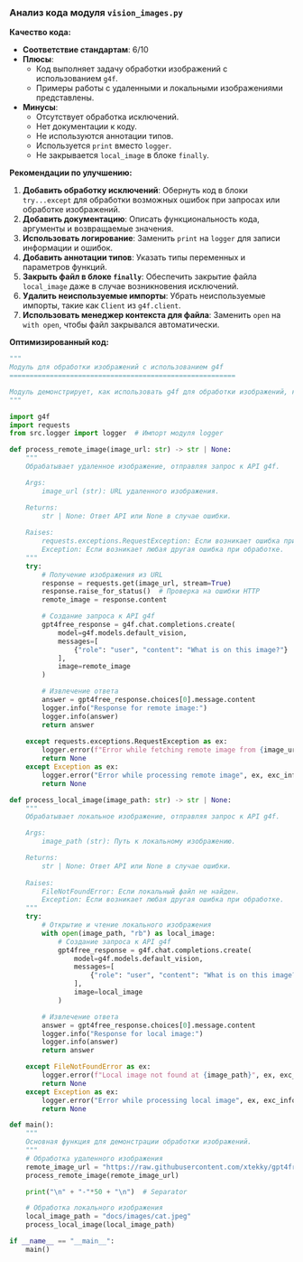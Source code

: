 ### **Анализ кода модуля `vision_images.py`**

**Качество кода:**
- **Соответствие стандартам**: 6/10
- **Плюсы**:
  - Код выполняет задачу обработки изображений с использованием `g4f`.
  - Примеры работы с удаленными и локальными изображениями представлены.
- **Минусы**:
  - Отсутствует обработка исключений.
  - Нет документации к коду.
  - Не используются аннотации типов.
  - Используется `print` вместо `logger`.
  - Не закрывается `local_image` в блоке `finally`.

**Рекомендации по улучшению:**

1.  **Добавить обработку исключений**: Обернуть код в блоки `try...except` для обработки возможных ошибок при запросах или обработке изображений.
2.  **Добавить документацию**: Описать функциональность кода, аргументы и возвращаемые значения.
3.  **Использовать логирование**: Заменить `print` на `logger` для записи информации и ошибок.
4.  **Добавить аннотации типов**: Указать типы переменных и параметров функций.
5.  **Закрыть файл в блоке `finally`**: Обеспечить закрытие файла `local_image` даже в случае возникновения исключений.
6.  **Удалить неиспользуемые импорты**: Убрать неиспользуемые импорты, такие как `Client` из `g4f.client`.
7.  **Использовать менеджер контекста для файла**: Заменить `open` на `with open`, чтобы файл закрывался автоматически.

**Оптимизированный код:**

```python
"""
Модуль для обработки изображений с использованием g4f
========================================================

Модуль демонстрирует, как использовать g4f для обработки изображений, как удаленных, так и локальных.
"""

import g4f
import requests
from src.logger import logger  # Импорт модуля logger

def process_remote_image(image_url: str) -> str | None:
    """
    Обрабатывает удаленное изображение, отправляя запрос к API g4f.

    Args:
        image_url (str): URL удаленного изображения.

    Returns:
        str | None: Ответ API или None в случае ошибки.
    
    Raises:
        requests.exceptions.RequestException: Если возникает ошибка при запросе изображения.
        Exception: Если возникает любая другая ошибка при обработке.
    """
    try:
        # Получение изображения из URL
        response = requests.get(image_url, stream=True)
        response.raise_for_status()  # Проверка на ошибки HTTP
        remote_image = response.content

        # Создание запроса к API g4f
        gpt4free_response = g4f.chat.completions.create(
            model=g4f.models.default_vision,
            messages=[
                {"role": "user", "content": "What is on this image?"}
            ],
            image=remote_image
        )

        # Извлечение ответа
        answer = gpt4free_response.choices[0].message.content
        logger.info("Response for remote image:")
        logger.info(answer)
        return answer
    
    except requests.exceptions.RequestException as ex:
        logger.error(f"Error while fetching remote image from {image_url}", ex, exc_info=True)
        return None
    except Exception as ex:
        logger.error("Error while processing remote image", ex, exc_info=True)
        return None

def process_local_image(image_path: str) -> str | None:
    """
    Обрабатывает локальное изображение, отправляя запрос к API g4f.

    Args:
        image_path (str): Путь к локальному изображению.

    Returns:
        str | None: Ответ API или None в случае ошибки.
    
    Raises:
        FileNotFoundError: Если локальный файл не найден.
        Exception: Если возникает любая другая ошибка при обработке.
    """
    try:
        # Открытие и чтение локального изображения
        with open(image_path, "rb") as local_image:
            # Создание запроса к API g4f
            gpt4free_response = g4f.chat.completions.create(
                model=g4f.models.default_vision,
                messages=[
                    {"role": "user", "content": "What is on this image?"}
                ],
                image=local_image
            )

        # Извлечение ответа
        answer = gpt4free_response.choices[0].message.content
        logger.info("Response for local image:")
        logger.info(answer)
        return answer

    except FileNotFoundError as ex:
        logger.error(f"Local image not found at {image_path}", ex, exc_info=True)
        return None
    except Exception as ex:
        logger.error("Error while processing local image", ex, exc_info=True)
        return None

def main():
    """
    Основная функция для демонстрации обработки изображений.
    """
    # Обработка удаленного изображения
    remote_image_url = "https://raw.githubusercontent.com/xtekky/gpt4free/refs/heads/main/docs/images/cat.jpeg"
    process_remote_image(remote_image_url)

    print("\n" + "-"*50 + "\n")  # Separator

    # Обработка локального изображения
    local_image_path = "docs/images/cat.jpeg"
    process_local_image(local_image_path)

if __name__ == "__main__":
    main()